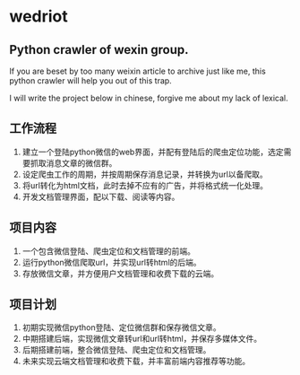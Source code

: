 # wedriot
## Python crawler of wexin group.
If you are beset by too many weixin article to archive just like me, this python crawler will help you out of this trap.

I will write the project below in chinese, forgive me about my lack of lexical.

## 工作流程
1. 建立一个登陆python微信的web界面，并配有登陆后的爬虫定位功能，选定需要抓取消息文章的微信群。
1. 设定爬虫工作的周期，并按周期保存消息记录，并转换为url以备爬取。
1. 将url转化为html文档，此时去掉不应有的广告，并将格式统一化处理。
1. 开发文档管理界面，配以下载、阅读等内容。

## 项目内容
1. 一个包含微信登陆、爬虫定位和文档管理的前端。
1. 运行python微信爬取url，并实现url转html的后端。
1. 存放微信文章，并方便用户文档管理和收费下载的云端。

## 项目计划
1. 初期实现微信python登陆、定位微信群和保存微信文章。
1. 中期搭建后端，实现微信文章转url和url转html，并保存多媒体文件。
1. 后期搭建前端，整合微信登陆、爬虫定位和文档管理。
1. 未来实现云端文档管理和收费下载，并丰富前端内容推荐等功能。
